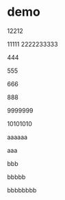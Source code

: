# demo

12212

11111
2222233333

444

555

666


888

9999999

10101010

aaaaaa

aaa

bbb

bbbbb

bbbbbbbb